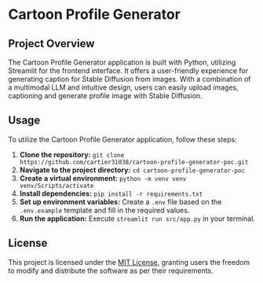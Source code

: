 # Cartoon Profile Generator

## Project Overview

The Cartoon Profile Generator application is built with Python, utilizing Streamlit for the frontend interface. It offers a user-friendly experience for generating caption for Stable Diffusion from images. With a combination of a multimodal LLM and intuitive design, users can easily upload images, captioning and generate profile image with Stable Diffusion.

## Usage

To utilize the Cartoon Profile Generator application, follow these steps:

1. **Clone the repository:** `git clone https://github.com/cartier31038/cartoon-profile-generator-poc.git`
2. **Navigate to the project directory:** `cd cartoon-profile-generator-poc`
3. **Create a virtual environment:** `python -m venv venv venv/Scripts/activate`
4. **Install dependencies:** `pip install -r requirements.txt`
5. **Set up environment variables:** Create a `.env` file based on the `.env.example` template and fill in the required values.
6. **Run the application:** Execute `streamlit run src/app.py` in your terminal.

## License

This project is licensed under the [MIT License](LICENSE), granting users the freedom to modify and distribute the software as per their requirements.

